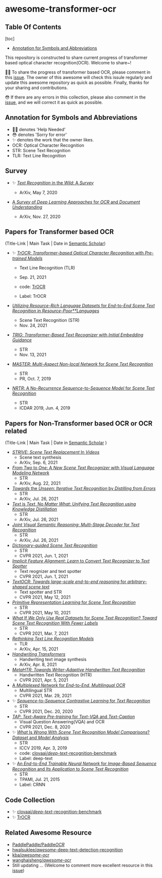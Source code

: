 # awesome-transformer-ocr
## Table Of Contents

[toc]

- [Annotation for Symbols and  Abbreviations](#Annotation-for-Symbols-and-Abbreviations)

This repository is constructed to share current progress of transformer based optical character recognition(OCR). Welcome to share~!



🙌🏻 To share the progress of transformer based OCR, please comment in this [issue](https://github.com/EriCongMa/awesome-transformer-ocr/issues/1). The owner of this awesome will check this issule regularly and update this awesome repository as quick as possible. Finally, thanks for your sharing and contributions.

😳 If there are any errors in this collection, please also comment in the [issue](https://github.com/EriCongMa/awesome-transformer-ocr/issues/1), and we will correct it as quick as possible.



## Annotation for Symbols and Abbreviations

- 🙌🏻  denotes 'Help Needed'
- 😳 denotes 'Sorry for error'
- ✨ denotes the work  that the owner likes.
- OCR: Optical Character Recognition
- STR: Scene Text Recognition
- TLR: Text Line Recognition 



## Survey

- ✨ [*Text* *Recognition* in the *Wild*: A *Survey*](https://www.semanticscholar.org/paper/Text-Recognition-in-the-Wild%3A-A-Survey-Chen-Jin/2cb9407082a8627408961b572ad5a74d50e3c811)

  - ArXiv, May 7, 2020

- [A *Survey* of *Deep* *Learning* *Approaches* for *OCR* and *Document* *Understanding*](https://www.semanticscholar.org/paper/A-Survey-of-Deep-Learning-Approaches-for-OCR-and-Subramani-Matton/54cbabd7bbe22eb56ccb87a0d0e190eb689fc984)

  - ArXiv, Nov. 27, 2020

  



## Papers for Transformer based OCR 

(Title-Link | Main Task | Date in [Semantic Scholar](https://www.semanticscholar.org))

- ✨ [*TrOCR*: *Transformer*-*based* *Optical* *Character* *Recognition* with *Pre*-*trained* *Models*](https://www.semanticscholar.org/paper/TrOCR%3A-Transformer-based-Optical-Character-with-Li-Lv/61fbb66eeeca49fff8c0230296b2207fe546ea38)

  - Text Line Recognition (TLR)
  - Sep. 21,  2021

  - code:  [TrOCR](https://github.com/microsoft/unilm/tree/master/trocr)
  - Label: TrOCR

- [*Utilizing* *Resource*-*Rich* *Language* *Datasets* for *End*-to-*End* *Scene* *Text* *Recognition* in *Resource*-*Poor**Languages*](https://www.semanticscholar.org/paper/Utilizing-Resource-Rich-Language-Datasets-for-Scene-Orihashi-Yamazaki/2e78e6ef3d78c3419d644c1e6f82e21493e8a513) 

  - Scene Text Recognition (STR)
  - Nov. 24, 2021

- [*TRIG*: *Transformer*-*Based* *Text* *Recognizer* with *Initial* *Embedding* *Guidance*](https://www.semanticscholar.org/paper/TRIG%3A-Transformer-Based-Text-Recognizer-with-Tao-Jia/060a5e9905937e4830ea8529e53cbc3e0b939cdf)

  - STR
  - Nov. 13, 2021

- [*MASTER*: *Multi*-*Aspect* *Non*-*local* *Network* for *Scene* *Text* *Recognition*](https://www.semanticscholar.org/paper/MASTER%3A-Multi-Aspect-Non-local-Network-for-Scene-Lu-Yu/5e0f0cd537d592d249556842ebc5f1cd3ee6a4ef)

  - STR
  - PR, Oct. 7, 2019

- [*NRTR*: A No-*Recurrence* *Sequence*-to-*Sequence* *Model* for *Scene* *Text* *Recognition*](https://www.semanticscholar.org/paper/NRTR%3A-A-No-Recurrence-Sequence-to-Sequence-Model-Sheng-Chen/7a6787790b2aeab4cd29659708f54a223ff08d94)

  - STR
  - ICDAR 2019, Jun. 4, 2019



## Papers for Non-Transformer based OCR or OCR related 

(Title-Link | Main Task | Date in [Semantic Scholar](https://www.semanticscholar.org) )

- [*STRIVE*: *Scene* *Text* *Replacement* In *Videos*](https://www.semanticscholar.org/paper/STRIVE%3A-Scene-Text-Replacement-In-Videos-VijayKumarB.-Subramanian/1e775ad5219572ef06ddcabf13df55e030dd5380)
  - Scene text synthesis
  - ArXiv, Sep. 6, 2021
- [*From* *Two* to *One*: A *New* *Scene* *Text* *Recognizer* with *Visual* *Language* *Modeling* *Network*](https://www.semanticscholar.org/paper/From-Two-to-One%3A-A-New-Scene-Text-Recognizer-with-Wang-Xie/26684f2d8f9f348078585d062a7abd3168958def)
  - STR
  - ArXiv, Aug. 22, 2021
- [*Towards* the *Unseen*: *Iterative* *Text* *Recognition* by *Distilling* *from* *Errors*](https://www.semanticscholar.org/paper/Towards-the-Unseen%3A-Iterative-Text-Recognition-by-Bhunia-Chowdhury/7df3a65689b98246c5f9f2d28d192ea042c64c55)
  - STR
  - ArXiv, Jul. 26, 2021
- [*Text* is *Text*, No *Matter* *What*: *Unifying* *Text* *Recognition* *using* *Knowledge* *Distillation*](https://www.semanticscholar.org/paper/Text-is-Text%2C-No-Matter-What%3A-Unifying-Text-using-Bhunia-Sain/04c7af63e846501c3f5b2de97eb9b14c7311f285)
  - STR
  - ArXiv, Jul. 26, 2021
- [*Joint* *Visual* *Semantic* *Reasoning*: *Multi*-*Stage* *Decoder* for *Text* *Recognition*](https://www.semanticscholar.org/paper/Joint-Visual-Semantic-Reasoning%3A-Multi-Stage-for-Bhunia-Sain/b0a7616c32b85edeaa46e32af82a6b5f21c90698)
  - STR
  - ArXiv, Jul. 26, 2021
- [*Dictionary*-*guided* *Scene* *Text* *Recognition*](https://www.semanticscholar.org/paper/Dictionary-guided-Scene-Text-Recognition-Nguyen-Nguyen/fc10e220e7258e54147b08ee04511f61aeedcd1d)
  - STR
  - CVPR 2021, Jun. 1, 2021
- [*Implicit* *Feature* *Alignment*: *Learn* to *Convert* *Text* *Recognizer* to *Text* *Spotter*](https://www.semanticscholar.org/paper/Implicit-Feature-Alignment%3A-Learn-to-Convert-Text-Wang-Zhu/7d5b513aad54fb6a2bc63c6703d49c316a98aeda)
  - Text reognizer and text spotter
  - CVPR 2021, Jun. 1, 2021
- [*TextOCR*: *Towards* *large*-*scale* *end*-to-*end* *reasoning* for *arbitrary*-*shaped* *scene* *text*](https://www.semanticscholar.org/paper/TextOCR%3A-Towards-large-scale-end-to-end-reasoning-Singh-Pang/f09826d6ce8b11cf425793853a708b6d107bb79d)
  - Text spotter and STR
  - CVPR 2021, May 12, 2021
- [*Primitive* *Representation* *Learning* for *Scene* *Text* *Recognition*](https://www.semanticscholar.org/paper/Primitive-Representation-Learning-for-Scene-Text-Yan-Peng/0fa3bea314ce57187a55c242222a56d9d598fcb0)
  - STR
  - CVPR 2021, May 10, 2021
- [*What* If *We* *Only* *Use* *Real* *Datasets* for *Scene* *Text* *Recognition*? *Toward* *Scene* *Text* *Recognition* With *Fewer* *Labels*](https://www.semanticscholar.org/paper/What-If-We-Only-Use-Real-Datasets-for-Scene-Text-Baek-Matsui/6c1e4ad26ad80872b17436f1d4b419a93f3fb58d)
  - STR
  - CVPR 2021, Mar. 7, 2021
- [*Rethinking* *Text* *Line* *Recognition* *Models*](https://www.semanticscholar.org/paper/Rethinking-Text-Line-Recognition-Models-Diaz-Qin/50e511d2433bbfcdcfcce45f72a4851fae7c4dda)
  - TLR
  - ArXiv, Apr. 15, 2021
- [*Handwriting* *Transformers*](https://www.semanticscholar.org/paper/Handwriting-Transformers-Bhunia-Khan/103f9830c3b7efff0233b5755c49da4818d2b8cf)
  - Handwriting text image synthesis
  - ArXiv, Apr. 8, 2021
- [*MetaHTR*: *Towards* *Writer*-*Adaptive* *Handwritten* *Text* *Recognition*](https://www.semanticscholar.org/paper/MetaHTR%3A-Towards-Writer-Adaptive-Handwritten-Text-Bhunia-Ghose/2c12b14ed6f3353d524009affdaaf673eb1a52ae)
  - Handwritten Text Recognition (HTR)
  - CVPR 2021, Apr. 5, 2021
- [A *Multiplexed* *Network* for *End*-to-*End*, *Multilingual* *OCR*](https://www.semanticscholar.org/paper/A-Multiplexed-Network-for-End-to-End%2C-Multilingual-Huang-Pang/1ddef33ece4f6976f80d1ca586d63364379d6fe6)
  - Multilingual STR
  - CVPR 2021, Mar. 29, 2021
- ✨ [*Sequence*-to-*Sequence* *Contrastive* *Learning* for *Text* *Recognition*](https://www.semanticscholar.org/paper/Sequence-to-Sequence-Contrastive-Learning-for-Text-Aberdam-Litman/de9eee38b81021b3689046f72ab7c58fd7277325)
  - STR
  - CVPR 2021, Dec. 20, 2020
- [*TAP*: *Text*-*Aware* *Pre*-*training* for *Text*-*VQA* and *Text*-*Caption*](https://www.semanticscholar.org/paper/TAP%3A-Text-Aware-Pre-training-for-Text-VQA-and-Yang-Lu/8deceb13cb3afcfbaab06a2c655f1935445635fe)
  - Visual Question Answering(VQA) and OCR
  - CVPR 2021, Dec. 8, 2020
- ✨ [*What* Is *Wrong* With *Scene* *Text* *Recognition* *Model* *Comparisons*? *Dataset* and *Model* *Analysis*](https://www.semanticscholar.org/paper/What-Is-Wrong-With-Scene-Text-Recognition-Model-and-Baek-Kim/9387ffc038bc744e5eb335fe54b4f3f184202d77)
  - STR
  - ICCV 2019, Apr. 3, 2019
  - code: [clovaai/*deep*-*text*-recognition-benchmark](https://github.com/clovaai/deep-text-recognition-benchmark)
  - Label: deep-text
- ✨ [An *End*-to-*End* *Trainable* *Neural* *Network* for *Image*-*Based* *Sequence* *Recognition* and *Its* *Application* to *Scene* *Text* *Recognition*](https://www.semanticscholar.org/paper/An-End-to-End-Trainable-Neural-Network-for-Sequence-Shi-Bai/8e9149ab00236d04db23394774e716c4f1d89231)
  - STR
  - TPAMI, Jul. 21, 2015
  - Label: CRNN



## Code Collection

- ✨ [clovaai/*deep*-*text*-recognition-benchmark](https://github.com/clovaai/deep-text-recognition-benchmark)
- ✨ [TrOCR](https://github.com/microsoft/unilm/tree/master/trocr)



## Related Awesome Resource

- [PaddlePaddle/Paddle*OCR*](https://github.com/PaddlePaddle/PaddleOCR)
- [hwalsuklee/*awesome*-deep-text-detection-recognition](https://github.com/hwalsuklee/awesome-deep-text-detection-recognition)
- [kba/*awesome*-*ocr*](https://github.com/kba/awesome-ocr)
- [wanghaisheng/*awesome*-*ocr*](https://github.com/wanghaisheng/awesome-ocr)
- Still updating ... (Welcome to comment more excellent resource in this [issue](https://github.com/EriCongMa/awesome-transformer-ocr/issues/1))

